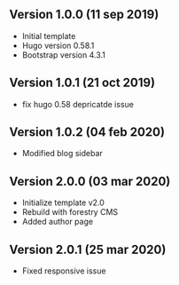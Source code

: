 ## Version 1.0.0 (11 sep 2019)

- Initial template
- Hugo version 0.58.1
- Bootstrap version 4.3.1

## Version 1.0.1 (21 oct 2019)

- fix hugo 0.58 depricatde issue

## Version 1.0.2 (04 feb 2020)

- Modified blog sidebar

## Version 2.0.0 (03 mar 2020)

- Initialize template v2.0
- Rebuild with forestry CMS
- Added author page

## Version 2.0.1 (25 mar 2020)

- Fixed responsive issue
